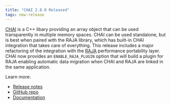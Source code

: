 ```yaml
---
title: "CHAI 2.0.0 Released"
tags: new-release
---
```


[CHAI](https://github.com/LLNL/CHAI) is a C++ libary providing an array object that can be used transparently in multiple memory spaces. CHAI can be used standalone, but is best when paired with the RAJA library, which has built-in CHAI integration that takes care of everything. This release includes a major refactoring of the integration with the [RAJA](https://github.com/LLNL/RAJA/) performance portability layer. CHAI now provides an `ENABLE_RAJA_PLUGIN` option that will build a plugin for RAJA enabling automatic data migration when CHAI and RAJA are linked in the same application.

Learn more:
- [Release notes](https://github.com/LLNL/CHAI/releases/tag/v2.0.0)
- [GitHub repo](https://github.com/LLNL/CHAI)
- [Documentation](https://chai.readthedocs.io/en/latest/)

